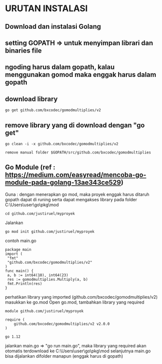# URUTAN INSTALASI
## Download dan instalasi Golang
## setting GOPATH => untuk menyimpan librari dan binaries file
## ngoding harus dalam gopath, kalau menggunakan gomod maka enggak harus dalam gopath



## download library
```
go get github.com/bxcodec/gomodmultiplies/v2
```
## remove library yang di download dengan "go get"
```
go clean -i -x github.com/bxcodec/gomodmultiplies/v2
```
```
remove manual folder $GOPATH/src/github.com/bxcodec/gomodmultiplies
```

## Go Module (ref : https://medium.com/easyread/mencoba-go-module-pada-golang-13ae343ce529)
Guna : dengan menerapkan go mod, maka proyek enggak harus ditaruh gopath dapat di runing serta dapat mengakses library pada folder C:\Users\user\go\pkg\mod

```
cd github.com/justiruel/myproyek
```
Jalankan
```
go mod init github.com/justiruel/myproyek
```
contoh main.go
```
package main
import (
 "fmt"
 "github.com/bxcodec/gomodmultiplies/v2"
)
func main() {
 a, b := int64(10), int64(23)
 res := gomodmultiplies.Multiply(a, b)
 fmt.Println(res)
}
```
perhatikan library yang imported (github.com/bxcodec/gomodmultiplies/v2) masukkan ke go.mod
Open go.mod, tambahkan library yang required
```
module github.com/justiruel/myproyek

require (
	github.com/bxcodec/gomodmultiplies/v2 v2.0.0
)

go 1.12
```
jalankan main.go => "go run main.go", maka library yang required akan otomatis terdownload ke C:\Users\user\go\pkg\mod selanjutnya main.go bisa dijalankan difolder manapun (enggak harus di gopath)

